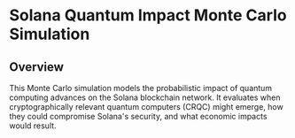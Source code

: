 # Solana Quantum Impact Monte Carlo Simulation

## Overview

This Monte Carlo simulation models the probabilistic impact of quantum computing advances on the Solana blockchain network. It evaluates when cryptographically relevant quantum computers (CRQC) might emerge, how they could compromise Solana's security, and what economic impacts would result.

